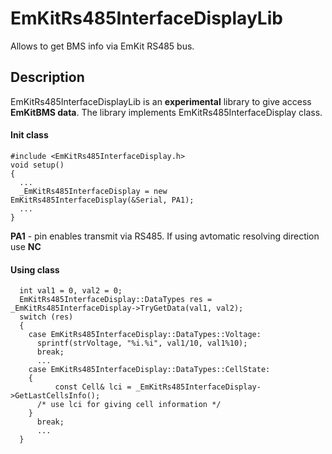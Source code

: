 # EmKitRs485InterfaceDisplayLib
Allows to get BMS info via EmKit RS485 bus.

## Description

EmKitRs485InterfaceDisplayLib is an **experimental** library to give 
access **EmKitBMS data**.
The library implements EmKitRs485InterfaceDisplay class.


#### Init class

```
#include <EmKitRs485InterfaceDisplay.h>
void setup() 
{
  ...
  _EmKitRs485InterfaceDisplay = new EmKitRs485InterfaceDisplay(&Serial, PA1);
  ...
}

```
**PA1** - pin enables transmit via RS485. If using avtomatic resolving direction use **NC**


#### Using class

```
  int val1 = 0, val2 = 0;
  EmKitRs485InterfaceDisplay::DataTypes res = _EmKitRs485InterfaceDisplay->TryGetData(val1, val2);
  switch (res)
  {
    case EmKitRs485InterfaceDisplay::DataTypes::Voltage:
      sprintf(strVoltage, "%i.%i", val1/10, val1%10);
      break;
      ...
    case EmKitRs485InterfaceDisplay::DataTypes::CellState:
	{
          const Cell& lci = _EmKitRs485InterfaceDisplay->GetLastCellsInfo();
	  /* use lci for giving cell information */
	}
      break;
      ...
  }

```